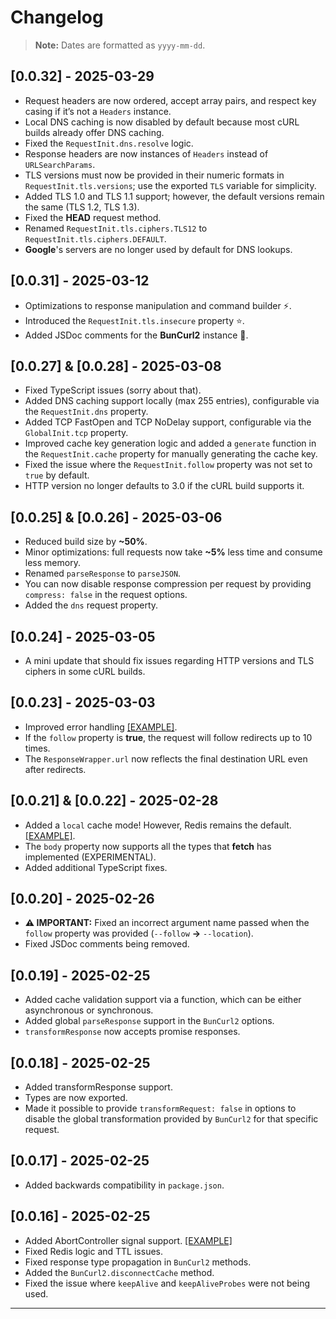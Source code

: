 # Changelog

> **Note:** Dates are formatted as `yyyy-mm-dd`.

## [0.0.32] - 2025-03-29

- Request headers are now ordered, accept array pairs, and respect key casing if it’s not a `Headers` instance.
- Local DNS caching is now disabled by default because most cURL builds already offer DNS caching.
- Fixed the `RequestInit.dns.resolve` logic.
- Response headers are now instances of `Headers` instead of `URLSearchParams`.
- TLS versions must now be provided in their numeric formats in `RequestInit.tls.versions`; use the exported `TLS` variable for simplicity.
- Added TLS 1.0 and TLS 1.1 support; however, the default versions remain the same (TLS 1.2, TLS 1.3).
- Fixed the **HEAD** request method.
- Renamed `RequestInit.tls.ciphers.TLS12` to `RequestInit.tls.ciphers.DEFAULT`.
- **Google**'s servers are no longer used by default for DNS lookups.

## [0.0.31] - 2025-03-12

- Optimizations to response manipulation and command builder ⚡.
- Introduced the `RequestInit.tls.insecure` property ⭐.
- Added JSDoc comments for the **BunCurl2** instance 💭.

## [0.0.27] & [0.0.28] - 2025-03-08

- Fixed TypeScript issues (sorry about that).
- Added DNS caching support locally (max 255 entries), configurable via the `RequestInit.dns` property.
- Added TCP FastOpen and TCP NoDelay support, configurable via the `GlobalInit.tcp` property.
- Improved cache key generation logic and added a `generate` function in the `RequestInit.cache` property for manually generating the cache key.
- Fixed the issue where the `RequestInit.follow` property was not set to `true` by default.
- HTTP version no longer defaults to 3.0 if the cURL build supports it.

## [0.0.25] & [0.0.26] - 2025-03-06

- Reduced build size by **~50%**.
- Minor optimizations: full requests now take **~5%** less time and consume less memory.
- Renamed `parseResponse` to `parseJSON`.
- You can now disable response compression per request by providing `compress: false` in the request options.
- Added the `dns` request property.

## [0.0.24] - 2025-03-05

- A mini update that should fix issues regarding HTTP versions and TLS ciphers in some cURL builds.

## [0.0.23] - 2025-03-03

- Improved error handling [[EXAMPLE]](./examples/error.ts).
- If the `follow` property is **true**, the request will follow redirects up to 10 times.
- The `ResponseWrapper.url` now reflects the final destination URL even after redirects.

## [0.0.21] & [0.0.22] - 2025-02-28

- Added a `local` cache mode! However, Redis remains the default. [[EXAMPLE]](./examples/cache.ts).
- The `body` property now supports all the types that **fetch** has implemented (EXPERIMENTAL).
- Added additional TypeScript fixes.

## [0.0.20] - 2025-02-26

- **⚠️ IMPORTANT:** Fixed an incorrect argument name passed when the `follow` property was provided (`--follow` **->** `--location`).
- Fixed JSDoc comments being removed.

## [0.0.19] - 2025-02-25

- Added cache validation support via a function, which can be either asynchronous or synchronous.
- Added global `parseResponse` support in the `BunCurl2` options.
- `transformResponse` now accepts promise responses.

## [0.0.18] - 2025-02-25

- Added transformResponse support.
- Types are now exported.
- Made it possible to provide `transformRequest: false` in options to disable the global transformation provided by `BunCurl2` for that specific request.

## [0.0.17] - 2025-02-25

- Added backwards compatibility in `package.json`.

## [0.0.16] - 2025-02-25

- Added AbortController signal support. [[EXAMPLE]](./examples/abort.ts)
- Fixed Redis logic and TTL issues.
- Fixed response type propagation in `BunCurl2` methods.
- Added the `BunCurl2.disconnectCache` method.
- Fixed the issue where `keepAlive` and `keepAliveProbes` were not being used.

---